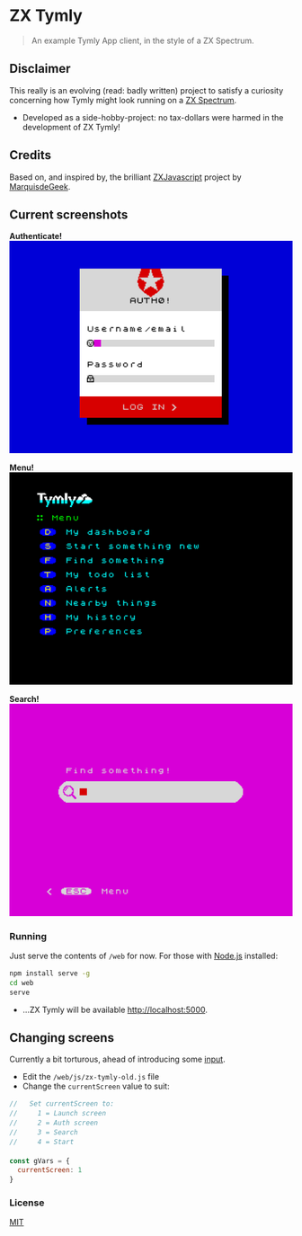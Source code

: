 # ZX Tymly

> An example Tymly App client, in the style of a ZX Spectrum. 

## Disclaimer

This really is an evolving (read: badly written) project to satisfy a curiosity concerning how Tymly might look running on a [ZX Spectrum](https://en.wikipedia.org/wiki/ZX_Spectrum).
 
* Developed as a side-hobby-project: no tax-dollars were harmed in the development of ZX Tymly!

## Credits

Based on, and inspired by, the brilliant [ZXJavascript](https://github.com/MarquisdeGeek/ZXJavascript) project by [MarquisdeGeek](https://github.com/MarquisdeGeek).


## Current screenshots

__Authenticate!__
![ZX-Tymly Authentication screen](/screenshots/screen-1.png)

__Menu!__
![ZX-Tymly Menu screen](/screenshots/screen-2.png)

__Search!__
![ZX-Tymly Search screen](/screenshots/screen-3.png)

### Running

Just serve the contents of `/web` for now. For those with [Node.js](https://nodejs.org/en/) installed:

``` bash
npm install serve -g
cd web
serve
```

* ...ZX Tymly will be available [http://localhost:5000](http://localhost:5000).

## Changing screens

Currently a bit torturous, ahead of introducing some [input](https://github.com/MarquisdeGeek/ZXJavascript/tree/master/examples/input).

* Edit the `/web/js/zx-tymly-old.js` file
* Change the `currentScreen` value to suit:

```javascript
//   Set currentScreen to:
//     1 = Launch screen
//     2 = Auth screen
//     3 = Search
//     4 = Start

const gVars = {
  currentScreen: 1
}
``` 



### <a name="license"></a>License

[MIT](https://github.com/wmfs/zx-tymly/blob/master/LICENSE)
